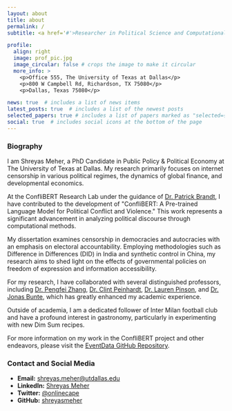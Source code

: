 ```yaml
---
layout: about
title: about
permalink: /
subtitle: <a href='#'>Researcher in Political Science and Computational Linguistics</a>. Dallas, Texas. Connecting Research and Innovation.

profile:
  align: right
  image: prof_pic.jpg
  image_circular: false # crops the image to make it circular
  more_info: >
    <p>Office 555, The University of Texas at Dallas</p>
    <p>800 W Campbell Rd, Richardson, TX 75080</p>
    <p>Dallas, Texas 75080</p>

news: true  # includes a list of news items
latest_posts: true  # includes a list of the newest posts
selected_papers: true # includes a list of papers marked as "selected={true}"
social: true  # includes social icons at the bottom of the page
---
```


### Biography

I am Shreyas Meher, a PhD Candidate in Public Policy & Political Economy at The University of Texas at Dallas. My research primarily focuses on internet censorship in various political regimes, the dynamics of global finance, and developmental economics.

At the ConfliBERT Research Lab under the guidance of [Dr. Patrick Brandt](https://personal.utdallas.edu/~pxb054000/), I have contributed to the development of "ConfliBERT: A Pre-trained Language Model for Political Conflict and Violence." This work represents a significant advancement in analyzing political discourse through computational methods.

My dissertation examines censorship in democracies and autocracies with an emphasis on electoral accountability. Employing methodologies such as Difference in Differences (DID) in India and synthetic control in China, my research aims to shed light on the effects of governmental policies on freedom of expression and information accessibility.

For my research, I have collaborated with several distinguished professors, including [Dr. Pengfei Zhang](https://pengfei-zhang.com), [Dr. Clint Peinhardt](https://personal.utdallas.edu/~cwp052000/), [Dr. Lauren Pinson](https://www.lpinson.com), and [Dr. Jonas Bunte](https://jonasbunte.com), which has greatly enhanced my academic experience.

Outside of academia, I am a dedicated follower of Inter Milan football club and have a profound interest in gastronomy, particularly in experimenting with new Dim Sum recipes.

For more information on my work in the ConfliBERT project and other endeavors, please visit the [EventData GitHub Repository](https://github.com/eventdata).

### Contact and Social Media

- **Email:** [shreyas.meher@utdallas.edu](mailto:shreyas.meher@utdallas.edu)
- **LinkedIn:** [Shreyas Meher](https://www.linkedin.com/in/shreyasmeher/)
- **Twitter:** [@onlinecape](https://twitter.com/onlinecape)
- **GitHub:** [shreyasmeher](https://github.com/shreyasmeher)
